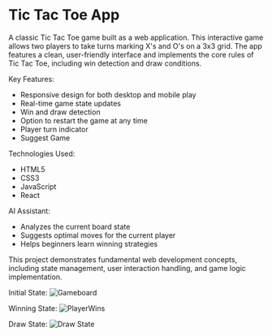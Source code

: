 # Tic Tac Toe App

A classic Tic Tac Toe game built as a web application. This interactive game allows two players to take turns marking X's and O's on a 3x3 grid. The app features a clean, user-friendly interface and implements the core rules of Tic Tac Toe, including win detection and draw conditions.

Key Features:
- Responsive design for both desktop and mobile play
- Real-time game state updates
- Win and draw detection
- Option to restart the game at any time
- Player turn indicator
- Suggest Game

Technologies Used:
- HTML5
- CSS3
- JavaScript
- React

AI Assistant:
- Analyzes the current board state
- Suggests optimal moves for the current player
- Helps beginners learn winning strategies

This project demonstrates fundamental web development concepts, including state management, user interaction handling, and game logic implementation.


Initial State:
![Gameboard](https://github.com/user-attachments/assets/806238f9-2f82-48b1-97ae-0cb1c3b66d00)

Winning State:
![PlayerWins](https://github.com/user-attachments/assets/3ab90079-d321-436d-89a0-c7d08af121a7)

Draw State: 
![Draw State](https://github.com/user-attachments/assets/464206f0-9899-4fda-8dcf-1e5a3941129d)


